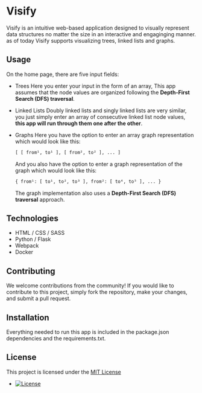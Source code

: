 # Visify

Visify is an intuitive web-based application designed to visually represent data structures no matter the size in an interactive and engaginging manner. as of today Visify supports visualizing trees, linked lists and graphs.

## Usage

On the home page, there are five input fields:
- Trees
    Here you enter your input in the form of an array, This app assumes that the node values are organized following the **Depth-First Search (DFS) traversal**.

- Linked Lists
    Doubly linked lists and singly linked lists are very similar, you just simply enter an array of consecutive linked list node values, **this app will run through them one after the other**.

- Graphs
    Here you have the option to enter an array graph representation which would look like this:
    ```python
    [ [ from¹, to¹ ], [ from², to² ], ... ]
    ```

    And you also have the option to enter a graph representation of the graph which would look like this:
    ```python
    { from¹: [ to¹, to², to³ ], from²: [ to⁴, to⁵ ], ... }
    ```
    The graph implementation also uses a **Depth-First Search (DFS) traversal** approach.

## Technologies

- HTML / CSS / SASS
- Python / Flask
- Webpack
- Docker

## Contributing

We welcome contributions from the community! If you would like to contribute to this project, simply fork the repository, make your changes, and submit a pull request.

## Installation

Everything needed to run this app is included in the package.json dependencies and the requirements.txt.

## License

This project is licensed under the [MIT License](https://opensource.org/licenses/MIT)

- [![License](https://img.shields.io/badge/license-MIT-blue.svg)](https://opensource.org/licenses/MIT)
